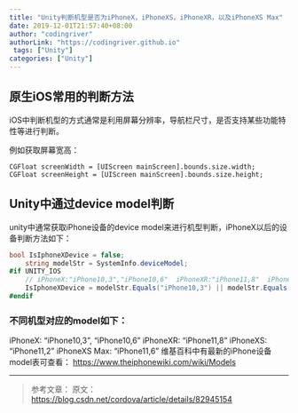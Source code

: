 ```yaml
---
title: "Unity判断机型是否为iPhoneX，iPhoneXS，iPhoneXR，以及iPhoneXS Max"
date: 2019-12-01T21:57:40+08:00
author: "codingriver"
authorLink: "https://codingriver.github.io"
 tags: ["Unity"]
categories: ["Unity"]
---
```


<!--more-->

## 原生iOS常用的判断方法
iOS中判断机型的方式通常是利用屏幕分辨率，导航栏尺寸，是否支持某些功能特性等进行判断。

例如获取屏幕宽高：
```oc
CGFloat screenWidth = [UIScreen mainScreen].bounds.size.width;
CGFloat screenHeight = [UIScreen mainScreen].bounds.size.height;
```

## Unity中通过device model判断
unity中通常获取iPhone设备的device model来进行机型判断，iPhoneX以后的设备判断方法如下：
```csharp
bool IsIphoneXDevice = false;
	string modelStr = SystemInfo.deviceModel;
#if UNITY_IOS
    // iPhoneX:"iPhone10,3","iPhone10,6"  iPhoneXR:"iPhone11,8"  iPhoneXS:"iPhone11,2"  iPhoneXS Max:"iPhone11,6"
    IsIphoneXDevice = modelStr.Equals("iPhone10,3") || modelStr.Equals("iPhone10,6") || modelStr.Equals("iPhone11,8") || modelStr.Equals("iPhone11,2") || modelStr.Equals("iPhone11,6");
#endif
```
### 不同机型对应的model如下：

iPhoneX: “iPhone10,3”, “iPhone10,6”
iPhoneXR: “iPhone11,8”
iPhoneXS: “iPhone11,2”
iPhoneXS Max: “iPhone11,6”
维基百科中有最新的iPhone设备model表可查看：
https://www.theiphonewiki.com/wiki/Models

--------------------- 
>参考文章：
>原文：https://blog.csdn.net/cordova/article/details/82945154 
>